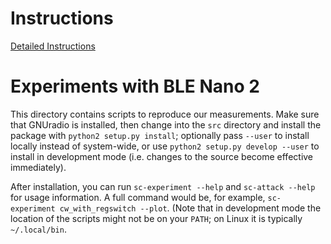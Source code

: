 # Instructions

[Detailed Instructions](https://eurecom-s3.github.io/screaming_channels/#Native)

# Experiments with BLE Nano 2 #

This directory contains scripts to reproduce our measurements. Make sure that
GNUradio is installed, then change into the `src` directory and install the
package with `python2 setup.py install`; optionally pass `--user` to install
locally instead of system-wide, or use `python2 setup.py develop --user` to
install in development mode (i.e. changes to the source become effective
immediately).

After installation, you can run `sc-experiment --help` and `sc-attack --help`
for usage information. A full command would be, for example, `sc-experiment
cw_with_regswitch --plot`. (Note that in development mode the location of the
scripts might not be on your `PATH`; on Linux it is typically `~/.local/bin`.
